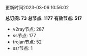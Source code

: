 更新时间2023-03-06 10:56:02

**总订阅: 73**
**总节点: 1177**
**有效节点: 517**
- v2ray节点: 287
- ss节点: 177
- trojan节点: 52
- ssr节点: 1
